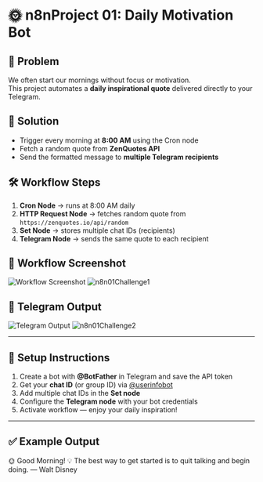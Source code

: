 
# 🌞 n8nProject 01: Daily Motivation Bot

## 🎯 Problem
We often start our mornings without focus or motivation.  
This project automates a **daily inspirational quote** delivered directly to your Telegram.

## 🚀 Solution
- Trigger every morning at **8:00 AM** using the Cron node  
- Fetch a random quote from **ZenQuotes API**  
- Send the formatted message to **multiple Telegram recipients**

## 🛠️ Workflow Steps
1. **Cron Node** → runs at 8:00 AM daily  
2. **HTTP Request Node** → fetches random quote from `https://zenquotes.io/api/random`  
3. **Set Node** → stores multiple chat IDs (recipients)  
4. **Telegram Node** → sends the same quote to each recipient  

## 📸 Workflow Screenshot
![Workflow Screenshot](./workflow.png)
![n8n01Challenge1](https://github.com/user-attachments/assets/80bf995c-02d3-4f8c-bdd6-2d3121886331)


## 📲 Telegram Output
![Telegram Output](./telegram-output.png)
![n8n01Challenge2](https://github.com/user-attachments/assets/d2801fd3-bda8-4b15-a75d-39a9e230ac5b)

---

## 🔧 Setup Instructions
1. Create a bot with **@BotFather** in Telegram and save the API token  
2. Get your **chat ID** (or group ID) via [@userinfobot](https://t.me/userinfobot)  
3. Add multiple chat IDs in the **Set node**  
4. Configure the **Telegram node** with your bot credentials  
5. Activate workflow — enjoy your daily inspiration!  

---

## ✅ Example Output

🌞 Good Morning!
💡 The best way to get started is to quit talking and begin doing. — Walt Disney
